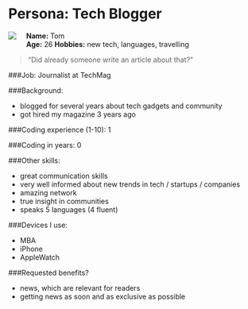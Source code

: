 # Persona: Tech Blogger

<img src="https://s3.amazonaws.com/uifaces/faces/twitter/gkaam/128.jpg" align="right" style="float:left; margin: 0 20px 20px 0" /> 

**Name:** Tom  
**Age:** 26 
**Hobbies:** new tech, languages, travelling

> “Did already someone write an article about that?”

###Job: 
Journalist at TechMag

###Background:
- blogged for several years about tech gadgets and community
- got hired my magazine 3 years ago

###Coding experience (1-10):
1

###Coding in years:
0

###Other skills: 
- great communication skills
- very well informed about new trends in tech / startups / companies
- amazing network
- true insight in communities
- speaks 5 languages (4 fluent)


###Devices I use: 
- MBA
- iPhone
- AppleWatch


###Requested benefits?
- news, which are relevant for readers
- getting news as soon and as exclusive as possible
